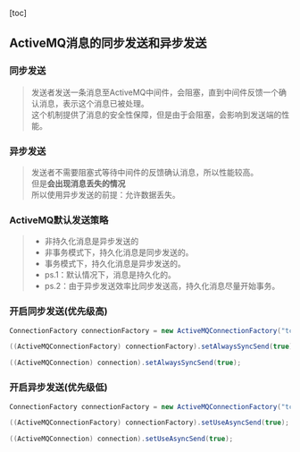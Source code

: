 [toc]
## ActiveMQ消息的同步发送和异步发送

### 同步发送
> 发送者发送一条消息至ActiveMQ中间件，会阻塞，直到中间件反馈一个确认消息，表示这个消息已被处理。<br>
> 这个机制提供了消息的安全性保障，但是由于会阻塞，会影响到发送端的性能。
### 异步发送
> 发送者不需要阻塞式等待中间件的反馈确认消息，所以性能较高。<br>
> 但是<b>会出现消息丢失的情况</b><br>
> 所以使用异步发送的前提：允许数据丢失。

### ActiveMQ默认发送策略
>- 非持久化消息是异步发送的
>- 非事务模式下，持久化消息是同步发送的。
>- 事务模式下，持久化消息是异步发送的。
>- ps.1：默认情况下，消息是持久化的。
>- ps.2：由于异步发送效率比同步发送高，持久化消息尽量开始事务。

### 开启同步发送(优先级高)
``` java
ConnectionFactory connectionFactory = new ActiveMQConnectionFactory("tcp://127.0.0.1:61616?jms.alwaysSyncSend=true");

((ActiveMQConnectionFactory) connectionFactory).setAlwaysSyncSend(true);

((ActiveMQConnection) connection).setAlwaysSyncSend(true);
```

### 开启异步发送(优先级低)
``` java 
ConnectionFactory connectionFactory = new ActiveMQConnectionFactory("tcp://127.0.0.1:61616?jms.useAsyncSend=true");

((ActiveMQConnectionFactory) connectionFactory).setUseAsyncSend(true);

((ActiveMQConnection) connection).setUseAsyncSend(true);
```



